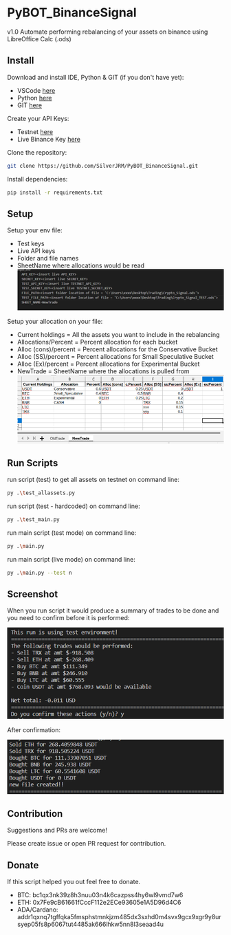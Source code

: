 # PyBOT_BinanceSignal

v1.0
Automate performing rebalancing of your assets on binance using LibreOffice Calc (.ods)

## Install

Download and install IDE, Python & GIT (if you don't have yet):

- VSCode [here](https://code.visualstudio.com/download)
- Python [here](https://www.python.org/downloads/)
- GIT [here](https://git-scm.com/downloads)

Create your API Keys:

- Testnet [here](https://testnet.binance.vision/)
- Live Binance Key [here](https://www.binance.com/en/my/settings/api-management)

Clone the repository:

```sh
git clone https://github.com/SilverJRM/PyBOT_BinanceSignal.git
```

Install dependencies:

```sh
pip install -r requirements.txt
```

## Setup

Setup your env file:

- Test keys
- Live API keys
- Folder and file names
- SheetName where allocations would be read
  ![Screenshot](./assets/img/env_file.png)

Setup your allocation on your file:

- Current holdings = All the assets you want to include in the rebalancing
- Allocations/Percent = Percent allocation for each bucket
- Alloc (cons)/percent = Percent allocations for the Conservative Bucket
- Alloc (SS)/percent = Percent allocations for Small Speculative Bucket
- Alloc (Ex)/percent = Percent allocations for Experimental Bucket
- NewTrade = SheetName where the allocations is pulled from
  ![Screenshot](./assets/img/allocations_setup.png)

## Run Scripts

run script (test) to get all assets on testnet on command line:

```sh
py .\test_allassets.py
```

run script (test - hardcoded) on command line:

```sh
py .\test_main.py
```

run main script (test mode) on command line:

```sh
py .\main.py
```

run main script (live mode) on command line:

```sh
py .\main.py --test n
```

## Screenshot

When you run script it would produce a summary of trades to be done and you need to confirm before it is performed:

![Screenshot](./assets/img/summary.png)

After confirmation:

![Screenshot](./assets/img/confirmed.png)

## Contribution

Suggestions and PRs are welcome!

Please create issue or open PR request for contribution.

## Donate

If this script helped you out feel free to donate.

- BTC: bc1qx3nk39z8h3nuu03n4k6cazpss4hy6wl9vmd7w6
- ETH: 0x7Fe9cB61661fCccF112e2ECe93605e1A5D96d4C6
- ADA/Cardano: addr1qxnq7tgffqka5fmsphstmnkjzm485dx3sxhd0m4svx9gcx9xgr9y8ursyep05fs8p6067tut4485ak666lhkw5nn8l3seaad4u
